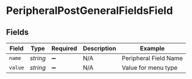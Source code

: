 # PeripheralPostGeneralFieldsField


## Fields

| Field                 | Type                  | Required              | Description           | Example               |
| --------------------- | --------------------- | --------------------- | --------------------- | --------------------- |
| `name`                | *string*              | :heavy_minus_sign:    | N/A                   | Peripheral Field Name |
| `value`               | *string*              | :heavy_minus_sign:    | N/A                   | Value for menu type   |